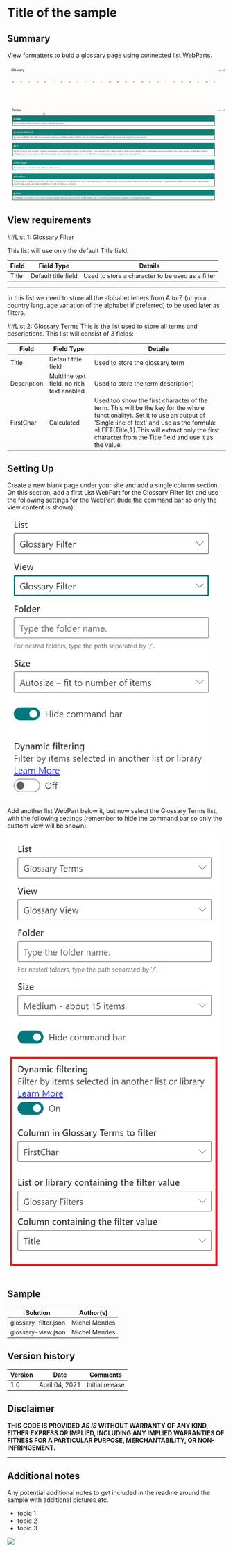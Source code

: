 # Title of the sample

## Summary
View formatters to buid a glossary page using connected list WebParts.

![Filtered Glossary](images/filteredGlossary.gif)

## View requirements

##List 1: Glossary Filter

This list will use only the default Title field. 

Field|Field Type|Details
-----|----------|--------
Title| Default title field|Used to store a character to be used as a filter
---
In this list we need to store all the alphabet letters from A to Z (or your country language variation of the alphabet if preferred) to be used later as filters.

##List 2: Glossary Terms
This is the list used to store all terms and descriptions. This list will consist of 3 fields:

Field|Field Type|Details
-----|----------|--------
Title| Default title field|Used to store the glossary term
Description|Multiline text field, no rich text enabled|Used to store the term description)
FirstChar|Calculated| Used too show the first character of the term. This will be the key for the whole functionality). Set it to use an output of 'Single line of text' and use as the formula: =LEFT(Title,1).This will extract only the first character from the Title field and use it as the value. 
## Setting Up
Create a new blank page under your site and add a single column section.
On this section, add a first List WebPart for the Glossary Filter list and use the following settings for the WebPart (hide the command bar so only the view content is shown):
![Filtered Glossary](images/gFilterWPSetup.png)

Add another list WebPart below it, but now select the Glossary Terms list, with the following settings (remember to hide the command bar so only the custom view will be shown): 
![Filtered Glossary](images/gTermsWPSetup.png)

## Sample

Solution|Author(s)
--------|---------
glossary-filter.json | Michel Mendes
glossary-view.json | Michel Mendes

## Version history

Version|Date|Comments
-------|----|--------
1.0|April 04, 2021|Initial release

## Disclaimer
**THIS CODE IS PROVIDED *AS IS* WITHOUT WARRANTY OF ANY KIND, EITHER EXPRESS OR IMPLIED, INCLUDING ANY IMPLIED WARRANTIES OF FITNESS FOR A PARTICULAR PURPOSE, MERCHANTABILITY, OR NON-INFRINGEMENT.**

---

## Additional notes
Any potential additional notes to get included in the readme around the sample with additional pictures etc.

- topic 1
- topic 2
- topic 3

<img src="https://telemetry.sharepointpnp.com/sp-dev-list-formatting/view-samples/readme-template" />
